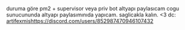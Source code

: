 duruma göre pm2 + supervisor veya priv bot altyapı paylasıcam cogu sunucununda altyapı paylasımınıda yapıcam. saglicakla kalın. <3 
dc: [artifexmis](https://discord.com/users/852987470946107432)https://discord.com/users/852987470946107432
